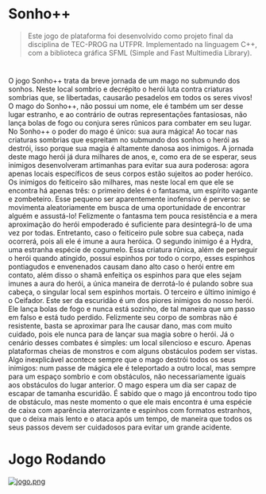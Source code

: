 # Sonho++
>Este jogo de plataforma foi desenvolvido como projeto final da disciplina de TEC-PROG na UTFPR. Implementado na linguagem C++, com a biblioteca gráfica SFML (Simple and Fast Multimedia Library).
 
 # 
  
 O jogo Sonho++ trata da breve jornada de um mago no submundo dos sonhos. Neste local sombrio e decrépito o herói luta contra criaturas sombrias que, se libertadas, causarão pesadelos em todos os seres vivos! O mago do Sonho++, não possui um nome, ele é também um ser desse lugar estranho, e ao contrário de outras representações fantasiosas, não lança bolas de fogo ou conjura seres rûnicos para combater em seu lugar. No Sonho++ o poder do mago é único: sua aura mágica! Ao tocar nas criaturas sombrias que espreitam no submundo dos sonhos o herói as destrói, isso porque sua magia é altamente danosa aos inimigos.
A jornada deste mago herói já dura milhares de anos, e, como era de se esperar, seus inimigos desenvolveram artimanhas para evitar sua aura poderosa: agora apenas locais específicos de seus corpos estão sujeitos ao poder heróico.
Os inimigos do feiticeiro são milhares, mas neste local em que ele se encontra há apenas três: o primeiro deles é o fantasma, um espírito vagante e zombeteiro. Esse pequeno ser aparentemente inofensivo é perverso: se movimenta aleatoriamente em busca de uma oportunidade de encontrar alguém e assustá-lo! Felizmente o fantasma tem pouca resistência e a mera aproximação do herói empoderado é suficiente para desintegrá-lo de uma vez por todas. Entretanto, caso o feiticeiro pule sobre sua cabeça, nada ocorrerá, pois ali ele é imune a aura heróica.
O segundo inimigo é a Hydra, uma estranha espécie de cogumelo. Essa criatura rûnica, além de perseguir o herói quando atingido, possui espinhos por todo o corpo, esses espinhos pontiagudos e envenenados causam dano alto caso o herói entre em contato, além disso o shamã enfeitiça os espinhos para que eles sejam imunes a aura do herói, a única maneira de derrotá-lo é pulando sobre sua cabeça, o singular local sem espinhos mortais.
O terceiro e último inimigo é o Ceifador. Este ser da escuridão é um dos piores inimigos do nosso herói. Ele lança bolas de fogo e nunca está sozinho, de tal maneira que um passo em falso e está tudo perdido. Felizmente seu corpo de sombras não é resistente, basta se aproximar para lhe causar dano, mas com muito cuidado, pois ele nunca para de lançar sua magia sobre o herói.
	Já o cenário desses combates é simples: um local silencioso e escuro. Apenas plataformas cheias de monstros e com alguns obstáculos podem ser vistas. Algo inexplicável acontece sempre que o mago destrói todos os seus inimigos: num passe de mágica ele é teleportado a outro local, mas sempre para um espaço sombrio e com obstáculos, não necessariamente iguais aos obstáculos do lugar anterior. O mago espera um dia ser capaz de escapar de tamanha escuridão.
É sabido que o mago já encontrou todo tipo de obstáculo, mas neste momento o que ele mais encontra é uma espécie de caixa com aparência aterrorizante e espinhos com formatos estranhos, que o deixa mais lento e o ataca após um tempo, de maneira que todos os seus passos devem ser cuidadosos para evitar um grande acidente.


# Jogo Rodando

[![jogo.png](https://i.postimg.cc/D0tp28c9/jogo.png)](https://postimg.cc/YLzzR2ZR)

 
 
